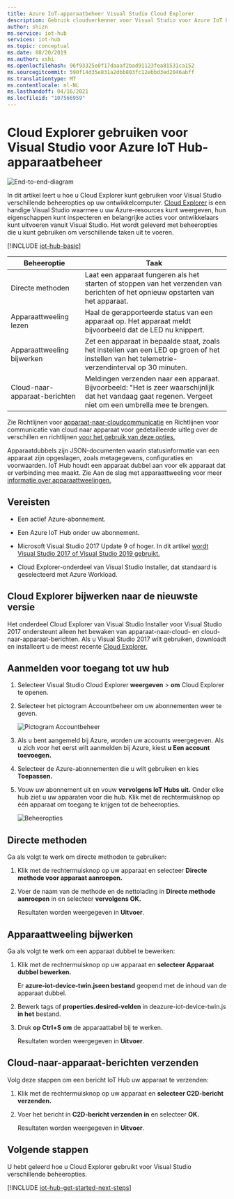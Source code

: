 ```yaml
---
title: Azure IoT-apparaatbeheer Visual Studio Cloud Explorer
description: Gebruik cloudverkenner voor Visual Studio voor Azure IoT Hub-apparaatbeheer, met de directe methoden en de gewenste beheeropties voor eigenschappen van de tweeling.
author: shizn
ms.service: iot-hub
services: iot-hub
ms.topic: conceptual
ms.date: 08/20/2019
ms.author: xshi
ms.openlocfilehash: 96f93325e0f17daaaf2bad91123fea81531ca152
ms.sourcegitcommit: 590f14d35e831a2dbb803fc12ebbd3ed2046abff
ms.translationtype: MT
ms.contentlocale: nl-NL
ms.lasthandoff: 04/16/2021
ms.locfileid: "107566959"
---
```

# <a name="use-cloud-explorer-for-visual-studio-for-azure-iot-hub-device-management"></a>Cloud Explorer gebruiken voor Visual Studio voor Azure IoT Hub-apparaatbeheer

![End-to-end-diagram](media/iot-hub-device-management-visual-studio/iot-e2e-simple.png)

In dit artikel leert u hoe u Cloud Explorer kunt gebruiken voor Visual Studio verschillende beheeropties op uw ontwikkelcomputer. [Cloud Explorer](https://marketplace.visualstudio.com/items?itemName=ms-azuretools.CloudExplorerForVS) is een handige Visual Studio waarmee u uw Azure-resources kunt weergeven, hun eigenschappen kunt inspecteren en belangrijke acties voor ontwikkelaars kunt uitvoeren vanuit Visual Studio. Het wordt geleverd met beheeropties die u kunt gebruiken om verschillende taken uit te voeren.

[!INCLUDE [iot-hub-basic](../../includes/iot-hub-basic-whole.md)]

| Beheeroptie          | Taak                    |
|----------------------------|--------------------------------|
| Directe methoden             | Laat een apparaat fungeren als het starten of stoppen van het verzenden van berichten of het opnieuw opstarten van het apparaat.                                        |
| Apparaattweeling lezen           | Haal de gerapporteerde status van een apparaat op. Het apparaat meldt bijvoorbeeld dat de LED nu knippert.                                    |
| Apparaattweeling bijwerken         | Zet een apparaat in bepaalde staat, zoals het instellen van een LED op groen of het instellen van het telemetrie-verzendinterval op 30 minuten.         |
| Cloud-naar-apparaat-berichten   | Meldingen verzenden naar een apparaat. Bijvoorbeeld: "Het is zeer waarschijnlijk dat het vandaag gaat regenen. Vergeet niet om een umbrella mee te brengen.              |

Zie Richtlijnen voor [apparaat-naar-cloudcommunicatie](iot-hub-devguide-d2c-guidance.md) en Richtlijnen voor communicatie van cloud naar apparaat voor gedetailleerde uitleg over de verschillen en richtlijnen [voor het gebruik van deze opties.](iot-hub-devguide-c2d-guidance.md)

Apparaatdubbels zijn JSON-documenten waarin statusinformatie van een apparaat zijn opgeslagen, zoals metagegevens, configuraties en voorwaarden. IoT Hub houdt een apparaat dubbel aan voor elk apparaat dat er verbinding mee maakt. Zie Aan de slag met apparaattweeling voor meer [informatie over apparaattweelingen.](iot-hub-node-node-twin-getstarted.md)

## <a name="prerequisites"></a>Vereisten

- Een actief Azure-abonnement.

- Een Azure IoT Hub onder uw abonnement.

- Microsoft Visual Studio 2017 Update 9 of hoger. In dit artikel [wordt Visual Studio 2017 of Visual Studio 2019 gebruikt.](https://www.visualstudio.com/vs/)

- Cloud Explorer-onderdeel van Visual Studio Installer, dat standaard is geselecteerd met Azure Workload.

## <a name="update-cloud-explorer-to-latest-version"></a>Cloud Explorer bijwerken naar de nieuwste versie

Het onderdeel Cloud Explorer van Visual Studio Installer voor Visual Studio 2017 ondersteunt alleen het bewaken van apparaat-naar-cloud- en cloud-naar-apparaat-berichten. Als u Visual Studio 2017 wilt gebruiken, downloadt en installeert u de meest recente [Cloud Explorer.](https://marketplace.visualstudio.com/items?itemName=ms-azuretools.CloudExplorerForVS)

## <a name="sign-in-to-access-your-hub"></a>Aanmelden voor toegang tot uw hub

1. Selecteer Visual Studio Cloud Explorer **weergeven**  >  **om** Cloud Explorer te openen.

1. Selecteer het pictogram Accountbeheer om uw abonnementen weer te geven.

    ![Pictogram Accountbeheer](media/iot-hub-visual-studio-cloud-device-messaging/account-management-icon.png)

1. Als u bent aangemeld bij Azure, worden uw accounts weergegeven. Als u zich voor het eerst wilt aanmelden bij Azure, kiest **u Een account toevoegen.**

1. Selecteer de Azure-abonnementen die u wilt gebruiken en kies **Toepassen.**

1. Vouw uw abonnement uit en vouw **vervolgens IoT Hubs uit.**  Onder elke hub ziet u uw apparaten voor die hub. Klik met de rechtermuisknop op één apparaat om toegang te krijgen tot de beheeropties.

    ![Beheeropties](media/iot-hub-device-management-visual-studio/management-options-vs2019.png)

## <a name="direct-methods"></a>Directe methoden

Ga als volgt te werk om directe methoden te gebruiken:

1. Klik met de rechtermuisknop op uw apparaat en selecteer **Directe methode voor apparaat aanroepen.**

1. Voer de naam van de methode en de nettolading in **Directe methode aanroepen** in en selecteer **vervolgens OK.**

    Resultaten worden weergegeven in **Uitvoer**.

## <a name="update-device-twin"></a>Apparaattweeling bijwerken

Ga als volgt te werk om een apparaat dubbel te bewerken:

1. Klik met de rechtermuisknop op uw apparaat en **selecteer Apparaat dubbel bewerken.**

   Er **azure-iot-device-twin.jseen bestand** geopend met de inhoud van de apparaat dubbel.

1. Bewerk tags of **properties.desired-velden** in deazure-iot-device-twin.js **in het** bestand. 

1. Druk **op Ctrl+S om** de apparaattabel bij te werken.

   Resultaten worden weergegeven in **Uitvoer**.

## <a name="send-cloud-to-device-messages"></a>Cloud-naar-apparaat-berichten verzenden

Volg deze stappen om een bericht IoT Hub uw apparaat te verzenden:

1. Klik met de rechtermuisknop op uw apparaat en **selecteer C2D-bericht verzenden.**

1. Voer het bericht in **C2D-bericht verzenden in** en selecteer **OK.**

   Resultaten worden weergegeven in **Uitvoer**.

## <a name="next-steps"></a>Volgende stappen

U hebt geleerd hoe u Cloud Explorer gebruikt voor Visual Studio verschillende beheeropties.

[!INCLUDE [iot-hub-get-started-next-steps](../../includes/iot-hub-get-started-next-steps.md)]
